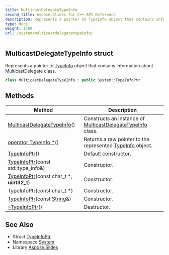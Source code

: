 ```yaml
---
title: MulticastDelegateTypeInfo
second_title: Aspose.Slides for C++ API Reference
description: Represents a pointer to TypeInfo object that contains information about MulticastDelegate class.
type: docs
weight: 1769
url: /system/multicastdelegatetypeinfo/
---
```

## MulticastDelegateTypeInfo struct


Represents a pointer to [TypeInfo](../typeinfo/) object that contains information about MulticastDelegate class.

```cpp
class MulticastDelegateTypeInfo : public System::TypeInfoPtr
```

## Methods

| Method | Description |
| --- | --- |
|  [MulticastDelegateTypeInfo](./multicastdelegatetypeinfo/)() | Constructs an instance of [MulticastDelegateTypeInfo](./) class. |
|  [operator TypeInfo *](../typeinfoptr/operator_typeinfo__star/)() | Returns a raw pointer to the represented [TypeInfo](../typeinfo/) object. |
|  [TypeInfoPtr](../typeinfoptr/typeinfoptr/)() | Default constructor. |
|  [TypeInfoPtr](../typeinfoptr/typeinfoptr/)(const std::type_info\&) | Constructor. |
|  [TypeInfoPtr](../typeinfoptr/typeinfoptr/)(const char_t *, **uint32_t**) | Constructor. |
|  [TypeInfoPtr](../typeinfoptr/typeinfoptr/)(const char_t *) | Constructor. |
|  [TypeInfoPtr](../typeinfoptr/typeinfoptr/)(const [String](../string/)\&) | Constructor. |
|  [~TypeInfoPtr](../typeinfoptr/~typeinfoptr/)() | Destructor. |
## See Also

* Struct [TypeInfoPtr](../typeinfoptr/)
* Namespace [System](../)
* Library [Aspose.Slides](../../)